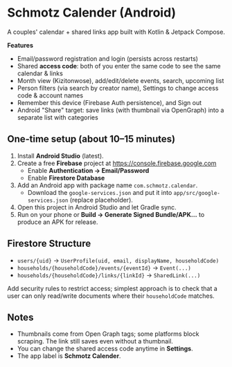 # Schmotz Calender (Android)

A couples' calendar + shared links app built with Kotlin & Jetpack Compose.

**Features**
- Email/password registration and login (persists across restarts)
- Shared **access code**: both of you enter the same code to see the same calendar & links
- Month view (Kizitonwose), add/edit/delete events, search, upcoming list
- Person filters (via search by creator name), Settings to change access code & account names
- Remember this device (Firebase Auth persistence), and Sign out
- Android "Share" target: save links (with thumbnail via OpenGraph) into a separate list with categories

## One‑time setup (about 10–15 minutes)
1. Install **Android Studio** (latest).
2. Create a free **Firebase** project at https://console.firebase.google.com
   - Enable **Authentication → Email/Password**
   - Enable **Firestore Database**
3. Add an Android app with package name `com.schmotz.calendar`.
   - Download the `google-services.json` and put it into `app/src/google-services.json` (replace placeholder).
4. Open this project in Android Studio and let Gradle sync.
5. Run on your phone or **Build → Generate Signed Bundle/APK…** to produce an APK for release.

## Firestore Structure
- `users/{uid}` → `UserProfile(uid, email, displayName, householdCode)`
- `households/{householdCode}/events/{eventId}` → `Event(...)`
- `households/{householdCode}/links/{linkId}` → `SharedLink(...)`

Add security rules to restrict access; simplest approach is to check that a user can only read/write documents where their `householdCode` matches.

## Notes
- Thumbnails come from Open Graph tags; some platforms block scraping. The link still saves even without a thumbnail.
- You can change the shared access code anytime in **Settings**.
- The app label is **Schmotz Calender**.
